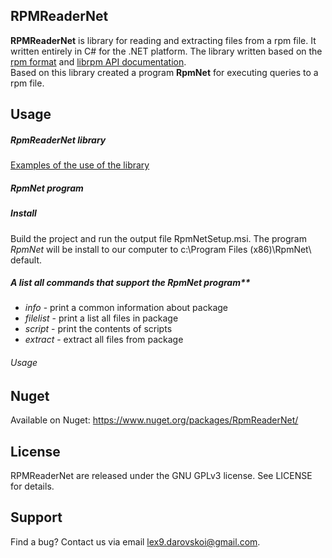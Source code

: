 ## RPMReaderNet
**RPMReaderNet** is library for reading and extracting files from a rpm  file. It written entirely in C# for the .NET platform. The library written based on the [rpm format](https://refspecs.linuxbase.org/LSB_3.1.0/LSB-Core-generic/LSB-Core-generic/pkgformat.html) and [librpm API documentation](http://rpm.org/api/4.4.2.2/index.html). <br>Based on this library created a program **RpmNet** for executing queries to a rpm file.

## Usage

##### *RpmReaderNet* library

[Examples of the use of the library](https://github.com/Alexcei88/RPMReaderNet/wiki/Usage-RpmReaderNet)

##### *RpmNet* program

##### Install

Build the project and run the output file RpmNetSetup.msi.
The program *RpmNet* will be install to our computer to c:\Program Files (x86)\RpmNet\ default.

##### A list all commands that support the RpmNet program**

- *info* - print a common information about package
- *filelist* - print a list all files in package
- *script* - print the contents of scripts
- *extract* - extract all files from package

###### Usage



## Nuget

Available on Nuget: https://www.nuget.org/packages/RpmReaderNet/

## License

RPMReaderNet are released under the GNU GPLv3 license. See LICENSE for details.

## Support

Find a bug? Contact us via email lex9.darovskoi@gmail.com.
